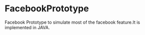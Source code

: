 # FacebookPrototype
Facebook Prototype to simulate most of the facebook feature.It is implemented in JAVA.
